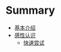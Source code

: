 # Summary

* [基本介绍](README.md)
* [感性认识](part1/README.md)
    * [快速尝试](part1/1-perceptual-knowledge.md)

